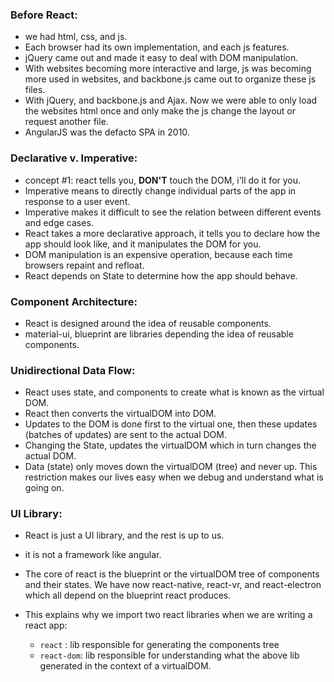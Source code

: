 ### Before React:

  * we had html, css, and js.
  * Each browser had its own implementation, and each js features.
  * jQuery came out and made it easy to deal with DOM manipulation.
  * With websites becoming more interactive and large, js was becoming more used in websites, and backbone.js came out to organize these js files.
  * With jQuery, and backbone.js and Ajax. Now we were able to only load the websites html once and only make the js change the layout or request another file.
  * AngularJS was the defacto SPA in 2010.

### Declarative v. Imperative:

  * concept #1: react tells you, **DON'T** touch the DOM, i'll do it for you.
  * Imperative means to directly change individual parts of the app in response to a user event.
  * Imperative makes it difficult to see the relation between different events and edge cases.
  * React takes a more declarative approach, it tells you to declare how the app should look like, and it manipulates the DOM for you.
  * DOM manipulation is an expensive operation, because each time browsers repaint and refloat.
  * React depends on State to determine how the app should behave.

### Component Architecture:

  * React is designed around the idea of reusable components.
  * material-ui, blueprint are libraries depending the idea of reusable components.

### Unidirectional Data Flow:

  * React uses state, and components to create what is known as the virtual DOM.
  * React then converts the virtualDOM into DOM.
  * Updates to the DOM is done first to the virtual one, then these updates (batches of updates) are sent to the actual DOM.
  * Changing the State, updates the virtualDOM which in turn changes the actual DOM.
  * Data (state) only moves down the virtualDOM (tree) and never up. This restriction makes our lives easy when we debug and understand what is going on.

### UI Library:

  * React is just a UI library, and the rest is up to us.
  * it is not a framework like angular.
  * The core of react is the blueprint or the virtualDOM tree of components and their states. We have now react-native, react-vr, and react-electron which all depend on the blueprint react produces.

  * This explains why we import two react libraries when we are writing a react app:
    - `react`    : lib responsible for generating the components tree
    - `react-dom`: lib responsible for  understanding what the above lib generated in the context of a virtualDOM.